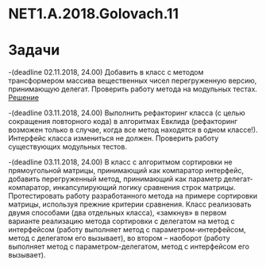 # NET1.A.2018.Golovach.11

# Задачи
-(deadline 02.11.2018, 24.00) Добавить в класс с методом трансформером массива вещественных чисел перегруженную версию, 
принимающую делегат. Проверить работу метода на модульных тестах.
[Решение](https://github.com/ChristinaGolovach/NET1.A.2018.Golovach.04/blob/master/TransformLogic/Transform.cs)

-(deadline 03.11.2018, 24.00) Выполнить рефакторинг класса (с целью сокращения повторного кода) в алгоритмах Евклида 
(рефакторинг возможен только в случае, когда все метод находятся в одном классе!). Интерфейс класса измениться не должен. 
Проверить работу существующих модульных тестов.

-(deadline 03.11.2018, 24.00) В класс с алгоритмом сортировки не прямоугольной матрицы, принимающий как компаратор интерфейс,
добавить перегруженный метод, принимающий как параметр делегат-компаратор, инкапсулирующий логику сравнения строк матрицы. 
Протестировать работу разработанного метода на примере сортировки матрицы, используя прежние критерии сравнения. 
Класс реализовать двумя способами (два отдельных класса), «замкнув» в первом варианте реализацию метода сортировки 
с делегатом на метод с интерфейсом (работу выполняет метод с параметром-интерфейсом, метод с делегатом его вызывает), 
во втором – наоборот (работу выполняет метод с параметром-делегатом, метод с интерфейсом его вызывает).
